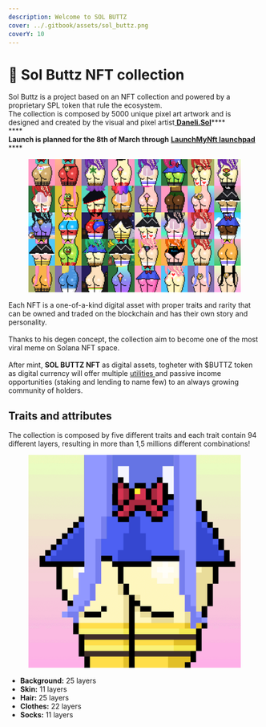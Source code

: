 ```yaml
---
description: Welcome to SOL BUTTZ
cover: ../.gitbook/assets/sol_buttz.png
coverY: 10
---
```


# 🤝 Sol Buttz NFT collection

Sol Buttz is a project based on an NFT collection and powered by a proprietary SPL token that rule the ecosystem.\
The collection is composed by 5000 unique pixel art artwork and is designed and created by the visual and pixel artist[ **Daneli.Sol**](https://twitter.com/danelisol)****\
****\
**Launch is planned for the 8th of March through** [**LaunchMyNft launchpad**](https://launchmynft.io/collections/7ZYXfeib6E1eLKntetgtnN3euWxVEasdwXehndLYTXb3/97M1KmEpJX6byjeKE4Z4) ****&#x20;

<figure><img src="../.gitbook/assets/preview.png" alt=""><figcaption></figcaption></figure>

Each NFT is a one-of-a-kind digital asset with proper traits and rarity that can be owned and traded on the blockchain and has their own story and personality.\
\
Thanks to his degen concept, the collection aim to become one of the most viral meme on Solana NFT space.\
\
After mint, **SOL BUTTZ NFT** as digital assets, togheter with $BUTTZ token as digital currency will offer multiple [utilities ](broken-reference)and passive income opportunities (staking and lending to name few) to an always growing community of holders.

## Traits and attributes

The collection is composed by five different traits and each trait contain 94 different layers, resulting in more than 1,5 millions different combinations!

<figure><img src="../.gitbook/assets/gif2.gif" alt=""><figcaption></figcaption></figure>

* **Background:** 25 layers
* **Skin:** 11 layers
* **Hair:** 25 layers
* **Clothes:** 22 layers
* **Socks:** 11 layers
